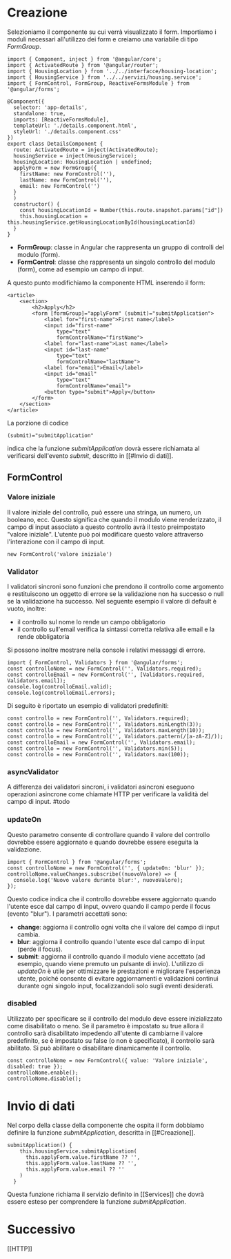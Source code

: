 # Creazione
Selezioniamo il componente su cui verrà visualizzato il form.
Importiamo i moduli necessari all'utilizzo dei form e creiamo una variabile di tipo *FormGroup*.

	import { Component, inject } from '@angular/core';
	import { ActivatedRoute } from '@angular/router';
	import { HousingLocation } from '../../interfacce/housing-location';
	import { HousingService } from '../../servizi/housing.service';
	import { FormControl, FormGroup, ReactiveFormsModule } from '@angular/forms';
	
	@Component({
	  selector: 'app-details',
	  standalone: true,
	  imports: [ReactiveFormsModule],
	  templateUrl: './details.component.html',
	  styleUrl: './details.component.css'
	})
	export class DetailsComponent {
	  route: ActivatedRoute = inject(ActivatedRoute);
	  housingService = inject(HousingService);
	  housingLocation: HousingLocation | undefined;
	  applyForm = new FormGroup({
	    firstName: new FormControl(''),
	    lastName: new FormControl(''),
	    email: new FormControl('')
	  }
	  )
	  constructor() {
	    const housingLocationId = Number(this.route.snapshot.params["id"])
	    this.housingLocation = this.housingService.getHousingLocationById(housingLocationId)
	  }
	}

- **FormGroup**: classe in Angular che rappresenta un gruppo di controlli del modulo (form). 
- **FormControl**: classe che rappresenta un singolo controllo del modulo (form), come ad esempio un campo di input. 

A questo punto modifichiamo la componente HTML inserendo il form:

	<article>
	    <section>
	        <h2>Apply</h2>
	        <form [formGroup]="applyForm" (submit)="submitApplication">
	            <label for="first-name">First name</label>
	            <input id="first-name" 
	                type="text"  
	                formControlName="firstName">
	            <label for="last-name">Last name</label>
	            <input id="last-name" 
	                type="text"  
	                formControlName="lastName">
	            <label for="email">Email</label>
	            <input id="email" 
	                type="text"  
	                formControlName="email">
	            <button type="submit">Apply</button>
	        </form>
	    </section>
	</article>

La porzione di codice 

	(submit)="submitApplication"

indica che la funzione *submitApplication* dovrà essere richiamata al verificarsi dell'evento *submit*, descritto in [[#Invio di dati]].


## FormControl
### Valore iniziale
Il valore iniziale del controllo, può essere una stringa, un numero, un booleano, ecc.
Questo significa che quando il modulo viene renderizzato, il campo di input associato a questo controllo avrà il testo preimpostato "valore iniziale". 
L'utente può poi modificare questo valore attraverso l'interazione con il campo di input.

	new FormControl('valore iniziale')

### Validator
I validatori sincroni sono funzioni che prendono il controllo come argomento e restituiscono un oggetto di errore se la validazione non ha successo o null se la validazione ha successo.
Nel seguente esempio il valore di default è vuoto, inoltre:
- il controllo sul nome lo rende un campo obbligatorio
- il controllo sull'email verifica la sintassi corretta relativa alle email e la rende obbligatoria

Si possono inoltre mostrare nella console i relativi messaggi di errore.

	import { FormControl, Validators } from '@angular/forms';
	const controlloNome = new FormControl('', Validators.required);
	const controlloEmail = new FormControl('', [Validators.required, Validators.email]);
	console.log(controlloEmail.valid); 
	console.log(controlloEmail.errors);

Di seguito è riportato un esempio di validatori predefiniti:

	const controllo = new FormControl('', Validators.required);
	const controllo = new FormControl('', Validators.minLength(3));
	const controllo = new FormControl('', Validators.maxLength(10));
	const controllo = new FormControl('', Validators.pattern(/[a-zA-Z]/));
	const controlloEmail = new FormControl('', Validators.email);
	const controllo = new FormControl('', Validators.min(5));
	const controllo = new FormControl('', Validators.max(100));

### asyncValidator
A differenza dei validatori sincroni, i validatori asincroni eseguono operazioni asincrone come chiamate HTTP per verificare la validità del campo di input.
#todo 

### updateOn
Questo parametro consente di controllare quando il valore del controllo dovrebbe essere aggiornato e quando dovrebbe essere eseguita la validazione.

	import { FormControl } from '@angular/forms';
	const controlloNome = new FormControl('', { updateOn: 'blur' });
	controlloNome.valueChanges.subscribe((nuovoValore) => {
	  console.log('Nuovo valore durante blur:', nuovoValore);
	});

Questo codice indica che il controllo dovrebbe essere aggiornato quando l'utente esce dal campo di input, ovvero quando il campo perde il focus (evento "blur").
I parametri accettati sono:
- **change**: aggiorna il controllo ogni volta che il valore del campo di input cambia.
- **blur**: aggiorna il controllo quando l'utente esce dal campo di input (perde il focus).
- **submit**: aggiorna il controllo quando il modulo viene accettato (ad esempio, quando viene premuto un pulsante di invio).
L'utilizzo di *updateOn* è utile per ottimizzare le prestazioni e migliorare l'esperienza utente, poiché consente di evitare aggiornamenti e validazioni continui durante ogni singolo input, focalizzandoli solo sugli eventi desiderati.

### disabled
Utilizzato per specificare se il controllo del modulo deve essere inizializzato come disabilitato o meno. 
Se il parametro è impostato su true allora il controllo sarà disabilitato impedendo all'utente di cambiarne il valore predefinito, se è impostato su false (o non è specificato), il controllo sarà abilitato.
Si può abilitare o disabilitare dinamicamente il controllo.

	const controlloNome = new FormControl({ value: 'Valore iniziale', disabled: true });
	controlloNome.enable();
	controlloNome.disable();


# Invio di dati
Nel corpo della classe della componente che ospita il form dobbiamo definire la funzione *submitApplication*, descritta in [[#Creazione]].

	submitApplication() {
	    this.housingService.submitApplication(
	      this.applyForm.value.firstName ?? '',
	      this.applyForm.value.lastName ?? '',
	      this.applyForm.value.email ?? ''
	    )
	  }

Questa funzione richiama il servizio definito in [[Services]] che dovrà essere esteso per comprendere la funzione *submitApplication*.

# Successivo
[[HTTP]]